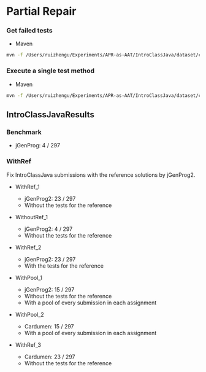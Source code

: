 # Partial Repair
### Get failed tests

* Maven

```sh
mvn -f /Users/ruizhengu/Experiments/APR-as-AAT/IntroClassJava/dataset/checksum/2c1556672751734adf9a561fbf88767c32224fca14a81e9d9c719f18d0b21765038acc16ecd8377f74d4f43e8c844538161d869605e3516cf797d0a6a59f1f8e/003 test | grep "Tests run:.*Failures:.*Errors:"
```

### Execute a single test method

* Maven

```sh
mvn -f /Users/ruizhengu/Experiments/APR-as-AAT/IntroClassJava/dataset/checksum/2c1556672751734adf9a561fbf88767c32224fca14a81e9d9c719f18d0b21765038acc16ecd8377f74d4f43e8c844538161d869605e3516cf797d0a6a59f1f8e/003 -Dtest=Checksum_WhiteboxTest#test1 test
```
## IntroClassJavaResults
### Benchmark
* jGenProg: 4 / 297
### WithRef
Fix IntroClassJava submissions with the reference solutions by jGenProg2.
* WithRef_1
  * jGenProg2: 23 / 297
  * Without the tests for the reference

* WithoutRef_1
  * jGenProg2: 4 / 297
  * Without the tests for the reference

* WithRef_2
  * jGenProg2: 23 / 297
  * With the tests for the reference

* WithPool_1
  * jGenProg2: 15 / 297
  * Without the tests for the reference
  * With a pool of every submission in each assignment

* WithPool_2
  * Cardumen: 15 / 297
  * With a pool of every submission in each assignment

* WithRef_3
  * Cardumen: 23 / 297
  * Without the tests for the reference

